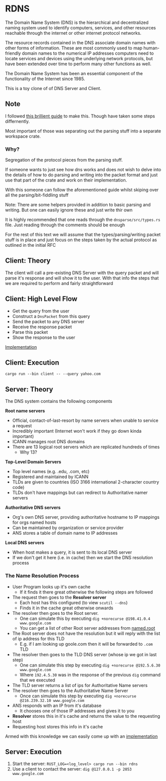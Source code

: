 # RDNS

The Domain Name System (DNS) is the hierarchical and decentralized naming
system used to identify computers, services, and other resources reachable
through the internet or other internet protocol networks.

The resource records contained in the DNS associate domain names with other
forms of information.  These are most commonly used to map human-friendly
domain names to the numerical IP addresses computers need to locate services
and devices using the underlying network protocols, but have been extended over
time to perform many other functions as well.

The Domain Name System has been an essential component of the functionality of
the Internet since 1985.

This is a toy clone of of DNS Server and Client.

## Note

I followed [this brillient guide](https://github.com/EmilHernvall/dnsguide) to
make this. Though have taken some steps differnently.

Most important of those was separating out the parsing stuff into a separate
workspace crate.

### Why?

Segregation of the protocol pieces from the parsing stuff.

If someone wants to just see how dns works and does not wish to delve into the
details of how to do parsing and writing into the packet format and just use
that part of the crate and work on their implementation.

With this someone can follow the aforementioned guide whilst skiping over all
the parsing/bit-fiddling stuff

Note: There are some helpers provided in addition to basic parsing and writing.
But one can easily ignore these and just write thir own

It is highly recommended that one reads through the `dnsparse/src/types.rs`
file. Just reading through the comments should be enough

For the rest of this text we will assume that the types/parsing/writing packet
stuff is in place and just focus on the steps taken by the actual protocol as
outlined in the initial RFC

## Client: Theory

The client will call a pre-existing DNS Server with the query packet and will
parse it's response and will show it to the user. With that info the steps that
we are required to perform and fairly straightforward

## Client: High Level Flow
- Get the query from the user
- Construct a `DnsPacket` from this query
- Send the packet to any DNS server
- Receive the response packet
- Parse this packet
- Show the response to the user

[Implementation](./src/bin/client.rs)

## Client: Execution
`cargo run --bin client -- --query yahoo.com`

## Server: Theory
The DNS system contains the following components

**Root name servers**
- Official, contact-of-last-resort by name servers when unable to service a
  request 
- Incredibly important (Internet won't work if they go down kinda important)
- ICANN manages root DNS domains
- There are 13 logical root servers which are replicated hundreds of times 
    - Why 13?
 
**Top-Level Domain Servers**
- Top level names (e.g. .edu, .com, etc) 
- Registered and maintained by ICANN 
- TLDs are given to countries (ISO 3166 international 2-character country code) 
- TLDs don't have mappings but can redirect to Authoritative namer servers 

**Authoritative DNS servers**
- Org's own DNS server, providing authoritative hostname to IP mappings for
  orgs named hosts 
- Can be maintained by organization or service provider 
- ANS stores a table of domain name to IP addresses 

**Local DNS servers**
- When host makes a query, it is sent to its local DNS server 
- If we don't get it here (i.e. in cache) then we start the DNS resolution
  process


### The Name Resolution Process

- User Program looks up it's own cache 
    - If it finds it there great otherwise the following steps are followed 
- The request then goes to the **Resolver server**
    - Each host has this configured (to view `scutil --dns`) 
    - Finds it in the cache great otherwise onwards 
- The resolver then goes to the Root server.
    - One can simulate this by executing `dig +norecurse @198.41.0.4 www.google.com`
    - You can get a list of other Root server addresses from
      [named.root](https://www.internic.net/domain/named.root)
- The Root server does not have the resolution but it will reply with the list
  of ip address for this TLD 
    - E.g. if I am looking up goole.com then it will be forwarded to `.com` TLD 
- The resolver then goes to the TLD DNS server (whose ip we got in last step) 
    - One can simulate this step by executing `dig +norecurse @192.5.6.30 www.google.com`
    - Where `192.4.5.30` was in the response of the previous `dig` command that
      we executed
- The TLD server returns a list of ips for Authoritative Name servers 
- The resolver then goes to the Authoritative Name Server 
    - Once can simulate this step by executing `dig +norecurse @216.239.32.10 www.google.com`
- ANS responds with an IP from it's database 
    - It chooses one of those IP addresses and gives it to you 
- **Resolver** stores this in it's cache and returns the value to the
  requesting host 
- Requesting host stores this info in it's cache

Armed with this knowledge we can easily come up with an [implementation](./src/main.rs)

## Server: Execution

1. Start the server: `RUST_LOG=<log_level> cargo run --bin rdns`
2. Use a client to contact the server: `dig @127.0.0.1 -p 2053 www.google.com`

